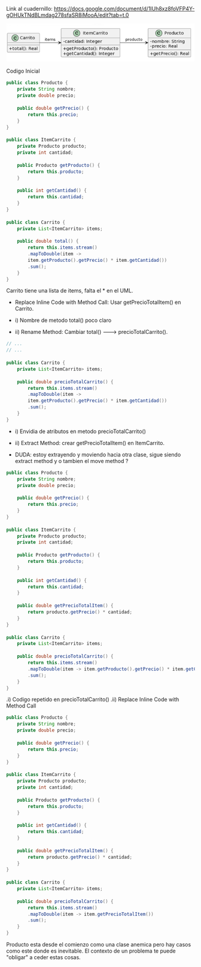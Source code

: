 Link al cuadernillo: https://docs.google.com/document/d/1lUh8xz8foVFP4Y-gOHUkTNdBLmdag278sfaSR8iMooA/edit?tab=t.0


![alt text](image-1.png)

Codigo Inicial

``` java
public class Producto {
    private String nombre;
    private double precio;
    
    public double getPrecio() {
        return this.precio;
    }
}

public class ItemCarrito {
    private Producto producto;
    private int cantidad;
        
    public Producto getProducto() {
        return this.producto;
    }
    
    public int getCantidad() {
        return this.cantidad;
    }
}

public class Carrito {
    private List<ItemCarrito> items;
    
    public double total() {
        return this.items.stream()
        .mapToDouble(item -> 
        item.getProducto().getPrecio() * item.getCantidad())
        .sum();
    }
}
```

Carrito tiene una lista de items, falta el * en el UML.

- Replace Inline Code with Method Call: Usar getPrecioTotalItem() en Carrito.

- i) Nombre de metodo total() poco claro
- ii) Rename Method: Cambiar total() ---> precioTotalCarrito().

``` java
// ...
// ...

public class Carrito {
    private List<ItemCarrito> items;
    
    public double precioTotalCarrito() {
        return this.items.stream()
        .mapToDouble(item -> 
        item.getProducto().getPrecio() * item.getCantidad())
        .sum();
    }
}
```

- i) Envidia de atributos en metodo precioTotalCarrito()
- ii) Extract Method: crear getPrecioTotalItem() en ItemCarrito.

- DUDA: estoy extrayendo y moviendo hacia otra clase, sigue siendo extract method y o tambien el move method ? 


``` java
public class Producto {
    private String nombre;
    private double precio;
    
    public double getPrecio() {
        return this.precio;
    }
}

public class ItemCarrito {
    private Producto producto;
    private int cantidad;
        
    public Producto getProducto() {
        return this.producto;
    }
    
    public int getCantidad() {
        return this.cantidad;
    }

    public double getPrecioTotalItem() {
        return producto.getPrecio() * cantidad;
    }
}

public class Carrito {
    private List<ItemCarrito> items;
    
    public double precioTotalCarrito() {
        return this.items.stream()
        .mapToDouble(item -> item.getProducto().getPrecio() * item.getCantidad())
        .sum();
    }
}

```

.i) Codigo repetido en precioTotalCarrito()
.ii) Replace Inline Code with Method Call

``` java
public class Producto {
    private String nombre;
    private double precio;
    
    public double getPrecio() {
        return this.precio;
    }
}

public class ItemCarrito {
    private Producto producto;
    private int cantidad;
        
    public Producto getProducto() {
        return this.producto;
    }
    
    public int getCantidad() {
        return this.cantidad;
    }

    public double getPrecioTotalItem() {
        return producto.getPrecio() * cantidad;
    }
}

public class Carrito {
    private List<ItemCarrito> items;
    
    public double precioTotalCarrito() {
        return this.items.stream()
        .mapToDouble(item -> item.getPrecioTotalItem())
        .sum();
    }
}

```

Producto esta desde el comienzo como una clase anemica pero hay casos como este donde es inevitable.
El contexto de un problema te puede "obligar" a ceder estas cosas. 